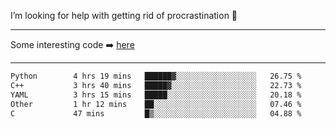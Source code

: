 I’m looking for help with getting rid of procrastination 🤔

-----

Some interesting code :arrow_right: [here](https://github.com/zhen8838/playground)

-----

<!--START_SECTION:waka-->

```txt
Python        4 hrs 19 mins   ██████▓░░░░░░░░░░░░░░░░░░   26.75 %
C++           3 hrs 40 mins   █████▓░░░░░░░░░░░░░░░░░░░   22.73 %
YAML          3 hrs 15 mins   █████░░░░░░░░░░░░░░░░░░░░   20.18 %
Other         1 hr 12 mins    ██░░░░░░░░░░░░░░░░░░░░░░░   07.46 %
C             47 mins         █▒░░░░░░░░░░░░░░░░░░░░░░░   04.88 %
```

<!--END_SECTION:waka-->

<!--
**zhen8838/zhen8838** is a ✨ _special_ ✨ repository because its `README.md` (this file) appears on your GitHub profile.

Here are some ideas to get you started:

- 🔭 I’m currently working on ...
- 🌱 I’m currently learning ...
- 👯 I’m looking to collaborate on ...
 ...
- 💬 Ask me about ...
- 📫 How to reach me: ...
- 😄 Pronouns: ...
- ⚡ Fun fact: ...
-->

